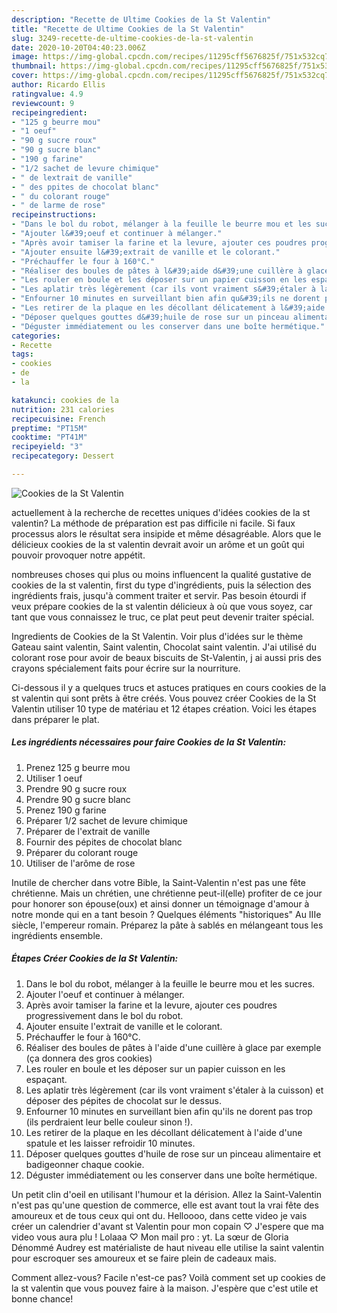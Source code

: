 ```yaml
---
description: "Recette de Ultime Cookies de la St Valentin"
title: "Recette de Ultime Cookies de la St Valentin"
slug: 3249-recette-de-ultime-cookies-de-la-st-valentin
date: 2020-10-20T04:40:23.006Z
image: https://img-global.cpcdn.com/recipes/11295cff5676825f/751x532cq70/cookies-de-la-st-valentin-photo-principale-de-la-recette.jpg
thumbnail: https://img-global.cpcdn.com/recipes/11295cff5676825f/751x532cq70/cookies-de-la-st-valentin-photo-principale-de-la-recette.jpg
cover: https://img-global.cpcdn.com/recipes/11295cff5676825f/751x532cq70/cookies-de-la-st-valentin-photo-principale-de-la-recette.jpg
author: Ricardo Ellis
ratingvalue: 4.9
reviewcount: 9
recipeingredient:
- "125 g beurre mou"
- "1 oeuf"
- "90 g sucre roux"
- "90 g sucre blanc"
- "190 g farine"
- "1/2 sachet de levure chimique"
- " de lextrait de vanille"
- " des ppites de chocolat blanc"
- " du colorant rouge"
- " de larme de rose"
recipeinstructions:
- "Dans le bol du robot, mélanger à la feuille le beurre mou et les sucres."
- "Ajouter l&#39;oeuf et continuer à mélanger."
- "Après avoir tamiser la farine et la levure, ajouter ces poudres progressivement dans le bol du robot."
- "Ajouter ensuite l&#39;extrait de vanille et le colorant."
- "Préchauffer le four à 160°C."
- "Réaliser des boules de pâtes à l&#39;aide d&#39;une cuillère à glace par exemple (ça donnera des gros cookies)"
- "Les rouler en boule et les déposer sur un papier cuisson en les espaçant."
- "Les aplatir très légèrement (car ils vont vraiment s&#39;étaler à la cuisson) et déposer des pépites de chocolat sur le dessus."
- "Enfourner 10 minutes en surveillant bien afin qu&#39;ils ne dorent pas trop (ils perdraient leur belle couleur sinon !)."
- "Les retirer de la plaque en les décollant délicatement à l&#39;aide d&#39;une spatule et les laisser refroidir 10 minutes."
- "Déposer quelques gouttes d&#39;huile de rose sur un pinceau alimentaire et badigeonner chaque cookie."
- "Déguster immédiatement ou les conserver dans une boîte hermétique."
categories:
- Recette
tags:
- cookies
- de
- la

katakunci: cookies de la 
nutrition: 231 calories
recipecuisine: French
preptime: "PT15M"
cooktime: "PT41M"
recipeyield: "3"
recipecategory: Dessert

---
```



![Cookies de la St Valentin](https://img-global.cpcdn.com/recipes/11295cff5676825f/751x532cq70/cookies-de-la-st-valentin-photo-principale-de-la-recette.jpg)

actuellement à la recherche de recettes uniques d'idées cookies de la st valentin? La méthode de préparation est pas difficile ni facile. Si faux processus alors le résultat sera insipide et même désagréable. Alors que le délicieux cookies de la st valentin devrait avoir un arôme et un goût qui pouvoir provoquer notre appétit.

nombreuses choses qui plus ou moins influencent la qualité gustative de cookies de la st valentin, first du type d'ingrédients, puis la sélection des ingrédients frais, jusqu'à comment traiter et servir. Pas besoin étourdi if veux prépare cookies de la st valentin délicieux à où que vous soyez, car tant que vous connaissez le truc, ce plat peut peut devenir traiter spécial.

Ingredients de Cookies de la St Valentin. Voir plus d&#39;idées sur le thème Gateau saint valentin, Saint valentin, Chocolat saint valentin. J&#39;ai utilisé du colorant rose pour avoir de beaux biscuits de St-Valentin, j ai aussi pris des crayons spécialement faits pour écrire sur la nourriture.


Ci-dessous il y a quelques trucs et astuces pratiques en cours cookies de la st valentin qui sont prêts à être créés. Vous pouvez créer Cookies de la St Valentin utiliser 10 type de matériau et 12 étapes création. Voici les étapes dans préparer le plat.

<!--inarticleads1-->

##### Les ingrédients nécessaires pour faire Cookies de la St Valentin:

1. Prenez 125 g beurre mou
1. Utiliser 1 oeuf
1. Prendre 90 g sucre roux
1. Prendre 90 g sucre blanc
1. Prenez 190 g farine
1. Préparer 1/2 sachet de levure chimique
1. Préparer  de l&#39;extrait de vanille
1. Fournir  des pépites de chocolat blanc
1. Préparer  du colorant rouge
1. Utiliser  de l&#39;arôme de rose


Inutile de chercher dans votre Bible, la Saint-Valentin n&#39;est pas une fête chrétienne. Mais un chrétien, une chrétienne peut-il(elle) profiter de ce jour pour honorer son épouse(oux) et ainsi donner un témoignage d&#39;amour à notre monde qui en a tant besoin ? Quelques éléments &#34;historiques&#34; Au IIIe siècle, l&#39;empereur romain. Préparez la pâte à sablés en mélangeant tous les ingrédients ensemble. 

<!--inarticleads2-->

##### Étapes Créer Cookies de la St Valentin:

1. Dans le bol du robot, mélanger à la feuille le beurre mou et les sucres.
1. Ajouter l&#39;oeuf et continuer à mélanger.
1. Après avoir tamiser la farine et la levure, ajouter ces poudres progressivement dans le bol du robot.
1. Ajouter ensuite l&#39;extrait de vanille et le colorant.
1. Préchauffer le four à 160°C.
1. Réaliser des boules de pâtes à l&#39;aide d&#39;une cuillère à glace par exemple (ça donnera des gros cookies)
1. Les rouler en boule et les déposer sur un papier cuisson en les espaçant.
1. Les aplatir très légèrement (car ils vont vraiment s&#39;étaler à la cuisson) et déposer des pépites de chocolat sur le dessus.
1. Enfourner 10 minutes en surveillant bien afin qu&#39;ils ne dorent pas trop (ils perdraient leur belle couleur sinon !).
1. Les retirer de la plaque en les décollant délicatement à l&#39;aide d&#39;une spatule et les laisser refroidir 10 minutes.
1. Déposer quelques gouttes d&#39;huile de rose sur un pinceau alimentaire et badigeonner chaque cookie.
1. Déguster immédiatement ou les conserver dans une boîte hermétique.


Un petit clin d&#39;oeil en utilisant l&#39;humour et la dérision. Allez la Saint-Valentin n&#39;est pas qu&#39;une question de commerce, elle est avant tout la vrai fête des amoureux et de tous ceux qui ont du. Helloooo, dans cette video je vais créer un calendrier d&#39;avant st Valentin pour mon copain ♡ J&#39;espere que ma video vous aura plu ! Lolaaa ♡ Mon mail pro : yt. La sœur de Gloria Dénommé Audrey est matérialiste de haut niveau elle utilise la saint valentin pour escroquer ses amoureux et se faire plein de cadeaux mais. 


Comment allez-vous? Facile n'est-ce pas? Voilà comment set up cookies de la st valentin que vous pouvez faire à la maison. J'espère que c'est utile et bonne chance!
